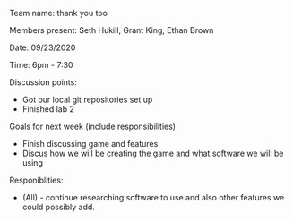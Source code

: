 Team name: thank you too

Members present: Seth Hukill, Grant King, Ethan Brown

Date: 09/23/2020

Time: 6pm - 7:30

Discussion points:
  * Got our local git repositories set up
  * Finished lab 2
  

Goals for next week (include responsibilities)
  * Finish discussing game and features
  * Discus how we will be creating the game and what software we will be using
  
  Responiblities:
  * (All) - continue researching software to use and also other features we could possibly add.
  

